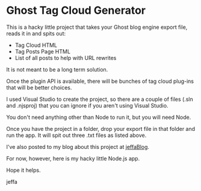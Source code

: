 # Ghost Tag Cloud Generator

This is a hacky little project that takes your Ghost blog engine export file, reads it in and spits out:

* Tag Cloud HTML
* Tag Posts Page HTML
* List of all posts to help with URL rewrites

It is not meant to be a long term solution.

Once the plugin API is available, there will be bunches of tag cloud plug-ins that will be better choices.

I used Visual Studio to create the project, so there are a couple of files (.sln and .njsproj) that you can ignore if you aren't using Visual Studio.

You don't need anything other than Node to run it, but you will need Node.

Once you have the project in a folder, drop your export file in that folder and run the app. It will spit out three .txt files as listed above.

I've also posted to my blog about this project at [jeffaBlog](https://ammonsonline.com/ghost-tag-cloud-hack).

For now, however, here is my hacky little Node.js app.

Hope it helps.

jeffa
